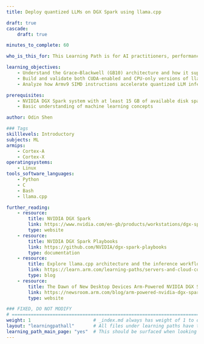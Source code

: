 ```yaml
---
title: Deploy quantized LLMs on DGX Spark using llama.cpp

draft: true
cascade:
    draft: true

minutes_to_complete: 60

who_is_this_for: This Learning Path is for AI practitioners, performance engineers, and system architects who want to understand how the Grace–Blackwell (GB10) platform enables efficient quantized LLM inference through CPU–GPU collaboration.

learning_objectives:
    - Understand the Grace–Blackwell (GB10) architecture and how it supports efficient AI inference
    - Build and validate both CUDA-enabled and CPU-only versions of llama.cpp for flexible deployment
    - Analyze how Armv9 SIMD instructions accelerate quantized LLM inference on the Grace CPU

prerequisites:
    - NVIDIA DGX Spark system with at least 15 GB of available disk space
    - Basic understanding of machine learning concepts

author: Odin Shen

### Tags
skilllevels: Introductory
subjects: ML
armips:
    - Cortex-A
    - Cortex-X
operatingsystems:
    - Linux
tools_software_languages:
    - Python
    - C
    - Bash
    - llama.cpp

further_reading:
    - resource:
        title: NVIDIA DGX Spark
        link: https://www.nvidia.com/en-gb/products/workstations/dgx-spark/
        type: website
    - resource:
        title: NVIDIA DGX Spark Playbooks
        link: https://github.com/NVIDIA/dgx-spark-playbooks
        type: documentation
    - resource:
        title: Explore llama.cpp architecture and the inference workflow
        link: https://learn.arm.com/learning-paths/servers-and-cloud-computing/llama_cpp_streamline/
        type: blog
    - resource:
        title: The Dawn of New Desktop Devices Arm-Powered NVIDIA DGX Spark Workstations to Redefine AI Computing
        link: https://newsroom.arm.com/blog/arm-powered-nvidia-dgx-spark-ai-workstations
        type: website

### FIXED, DO NOT MODIFY
# ================================================================================
weight: 1                       # _index.md always has weight of 1 to order correctly
layout: "learningpathall"       # All files under learning paths have this same wrapper
learning_path_main_page: "yes"  # This should be surfaced when looking for related content. Only set for _index.md of learning path content.
---
```

